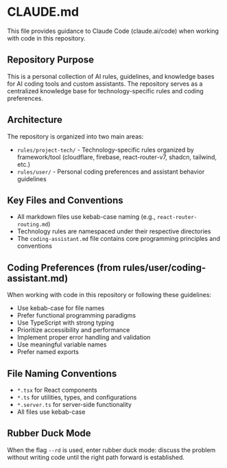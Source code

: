 # CLAUDE.md

This file provides guidance to Claude Code (claude.ai/code) when working with code in this repository.

## Repository Purpose

This is a personal collection of AI rules, guidelines, and knowledge bases for AI coding tools and custom assistants. The repository serves as a centralized knowledge base for technology-specific rules and coding preferences.

## Architecture

The repository is organized into two main areas:

- `rules/project-tech/` - Technology-specific rules organized by framework/tool (cloudflare, firebase, react-router-v7, shadcn, tailwind, etc.)
- `rules/user/` - Personal coding preferences and assistant behavior guidelines

## Key Files and Conventions

- All markdown files use kebab-case naming (e.g., `react-router-routing.md`)
- Technology rules are namespaced under their respective directories
- The `coding-assistant.md` file contains core programming principles and conventions


## Coding Preferences (from rules/user/coding-assistant.md)

When working with code in this repository or following these guidelines:

- Use kebab-case for file names
- Prefer functional programming paradigms
- Use TypeScript with strong typing
- Prioritize accessibility and performance
- Implement proper error handling and validation
- Use meaningful variable names
- Prefer named exports

## File Naming Conventions

- `*.tsx` for React components
- `*.ts` for utilities, types, and configurations  
- `*.server.ts` for server-side functionality
- All files use kebab-case

## Rubber Duck Mode

When the flag `--rd` is used, enter rubber duck mode: discuss the problem without writing code until the right path forward is established.